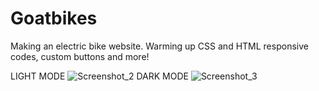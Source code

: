 # Goatbikes

Making an electric bike website.
Warming up CSS and HTML responsive codes, custom buttons and more!

LIGHT MODE
![Screenshot_2](https://user-images.githubusercontent.com/105829768/217425545-f0d36451-8dda-4e29-a424-46ce956f478e.png)
DARK MODE
![Screenshot_3](https://user-images.githubusercontent.com/105829768/217425566-d0b911a5-7a43-4bc7-83c4-2e01f7ba898b.png)

